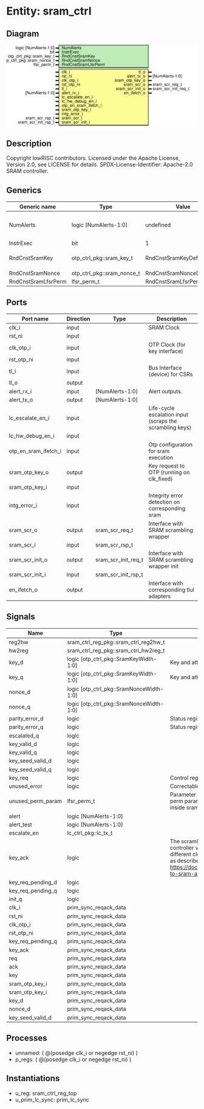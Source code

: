# Entity: sram_ctrl

## Diagram

![Diagram](sram_ctrl.svg "Diagram")
## Description

Copyright lowRISC contributors.
 Licensed under the Apache License, Version 2.0, see LICENSE for details.
 SPDX-License-Identifier: Apache-2.0
 SRAM controller.
 
## Generics

| Generic name        | Type                       | Value                      | Description                                 |
| ------------------- | -------------------------- | -------------------------- | ------------------------------------------- |
| NumAlerts           | logic [NumAlerts-1:0]      | undefined                  | Enable asynchronous transitions on alerts.  |
| InstrExec           | bit                        | 1                          |                                             |
| RndCnstSramKey      | otp_ctrl_pkg::sram_key_t   | RndCnstSramKeyDefault      | Random netlist constants                    |
| RndCnstSramNonce    | otp_ctrl_pkg::sram_nonce_t | RndCnstSramNonceDefault    |                                             |
| RndCnstSramLfsrPerm | lfsr_perm_t                | RndCnstSramLfsrPermDefault |                                             |
## Ports

| Port name            | Direction | Type                | Description                                              |
| -------------------- | --------- | ------------------- | -------------------------------------------------------- |
| clk_i                | input     |                     | SRAM Clock                                               |
| rst_ni               | input     |                     |                                                          |
| clk_otp_i            | input     |                     | OTP Clock (for key interface)                            |
| rst_otp_ni           | input     |                     |                                                          |
| tl_i                 | input     |                     | Bus Interface (device) for CSRs                          |
| tl_o                 | output    |                     |                                                          |
| alert_rx_i           | input     | [NumAlerts-1:0]     | Alert outputs.                                           |
| alert_tx_o           | output    | [NumAlerts-1:0]     |                                                          |
| lc_escalate_en_i     | input     |                     | Life-cycle escalation input (scraps the scrambling keys) |
| lc_hw_debug_en_i     | input     |                     |                                                          |
| otp_en_sram_ifetch_i | input     |                     | Otp configuration for sram execution                     |
| sram_otp_key_o       | output    |                     | Key request to OTP (running on clk_fixed)                |
| sram_otp_key_i       | input     |                     |                                                          |
| intg_error_i         | input     |                     | Integrity error detection on corresponding sram          |
| sram_scr_o           | output    | sram_scr_req_t      | Interface with SRAM scrambling wrapper                   |
| sram_scr_i           | input     | sram_scr_rsp_t      |                                                          |
| sram_scr_init_o      | output    | sram_scr_init_req_t | Interface with SRAM scrambling wrapper init              |
| sram_scr_init_i      | input     | sram_scr_init_rsp_t |                                                          |
| en_ifetch_o          | output    |                     | Interface with corresponding tlul adapters               |
## Signals

| Name              | Type                                     | Description                                                                                                                                                                                                                                                                                                                                   |
| ----------------- | ---------------------------------------- | --------------------------------------------------------------------------------------------------------------------------------------------------------------------------------------------------------------------------------------------------------------------------------------------------------------------------------------------- |
| reg2hw            | sram_ctrl_reg_pkg::sram_ctrl_reg2hw_t    |                                                                                                                                                                                                                                                                                                                                               |
| hw2reg            | sram_ctrl_reg_pkg::sram_ctrl_hw2reg_t    |                                                                                                                                                                                                                                                                                                                                               |
| key_d             | logic [otp_ctrl_pkg::SramKeyWidth-1:0]   | Key and attribute outputs to scrambling device                                                                                                                                                                                                                                                                                                |
| key_q             | logic [otp_ctrl_pkg::SramKeyWidth-1:0]   | Key and attribute outputs to scrambling device                                                                                                                                                                                                                                                                                                |
| nonce_d           | logic [otp_ctrl_pkg::SramNonceWidth-1:0] |                                                                                                                                                                                                                                                                                                                                               |
| nonce_q           | logic [otp_ctrl_pkg::SramNonceWidth-1:0] |                                                                                                                                                                                                                                                                                                                                               |
| parity_error_d    | logic                                    | Status register outputs                                                                                                                                                                                                                                                                                                                       |
| parity_error_q    | logic                                    | Status register outputs                                                                                                                                                                                                                                                                                                                       |
| escalated_q       | logic                                    |                                                                                                                                                                                                                                                                                                                                               |
| key_valid_d       | logic                                    |                                                                                                                                                                                                                                                                                                                                               |
| key_valid_q       | logic                                    |                                                                                                                                                                                                                                                                                                                                               |
| key_seed_valid_d  | logic                                    |                                                                                                                                                                                                                                                                                                                                               |
| key_seed_valid_q  | logic                                    |                                                                                                                                                                                                                                                                                                                                               |
| key_req           | logic                                    | Control register                                                                                                                                                                                                                                                                                                                              |
| unused_error      | logic                                    | Correctable RAM errors are not supported                                                                                                                                                                                                                                                                                                      |
| unused_perm_param | lfsr_perm_t                              | Parameter not used within module The memory is the user of the perm parameter.  At the moment memories are not instantianted inside sram_ctrl but parallel to it.                                                                                                                                                                             |
| alert             | logic [NumAlerts-1:0]                    |                                                                                                                                                                                                                                                                                                                                               |
| alert_test        | logic [NumAlerts-1:0]                    |                                                                                                                                                                                                                                                                                                                                               |
| escalate_en       | lc_ctrl_pkg::lc_tx_t                     |                                                                                                                                                                                                                                                                                                                                               |
| key_ack           | logic                                    | The scrambling key and nonce have to be requested from the OTP controller via a req/ack protocol. Since the OTP controller works in a different clock domain, we have to synchronize the req/ack protocol as described in more details here: https://docs.opentitan.org/hw/ip/otp_ctrl/doc/index.html#interfaces-to-sram-and-otbn-scramblers  |
| key_req_pending_d | logic                                    |                                                                                                                                                                                                                                                                                                                                               |
| key_req_pending_q | logic                                    |                                                                                                                                                                                                                                                                                                                                               |
| init_q            | logic                                    |                                                                                                                                                                                                                                                                                                                                               |
| clk_i             | prim_sync_reqack_data                    |                                                                                                                                                                                                                                                                                                                                               |
| rst_ni            | prim_sync_reqack_data                    |                                                                                                                                                                                                                                                                                                                                               |
| clk_otp_i         | prim_sync_reqack_data                    |                                                                                                                                                                                                                                                                                                                                               |
| rst_otp_ni        | prim_sync_reqack_data                    |                                                                                                                                                                                                                                                                                                                                               |
| key_req_pending_q | prim_sync_reqack_data                    |                                                                                                                                                                                                                                                                                                                                               |
| key_ack           | prim_sync_reqack_data                    |                                                                                                                                                                                                                                                                                                                                               |
| req               | prim_sync_reqack_data                    |                                                                                                                                                                                                                                                                                                                                               |
| ack               | prim_sync_reqack_data                    |                                                                                                                                                                                                                                                                                                                                               |
| key               | prim_sync_reqack_data                    |                                                                                                                                                                                                                                                                                                                                               |
| sram_otp_key_i    | prim_sync_reqack_data                    |                                                                                                                                                                                                                                                                                                                                               |
| sram_otp_key_i    | prim_sync_reqack_data                    |                                                                                                                                                                                                                                                                                                                                               |
| key_d             | prim_sync_reqack_data                    |                                                                                                                                                                                                                                                                                                                                               |
| nonce_d           | prim_sync_reqack_data                    |                                                                                                                                                                                                                                                                                                                                               |
| key_seed_valid_d  | prim_sync_reqack_data                    |                                                                                                                                                                                                                                                                                                                                               |
## Processes
- unnamed: ( @(posedge clk_i or negedge rst_ni) )
- p_regs: ( @(posedge clk_i or negedge rst_ni) )
## Instantiations

- u_reg: sram_ctrl_reg_top
- u_prim_lc_sync: prim_lc_sync
